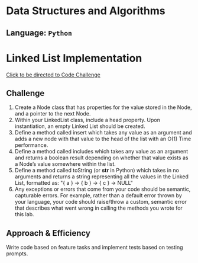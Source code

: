 # Data Structures and Algorithms

## Language: `Python`

# Linked List Implementation
[Click to be directed to Code Challenge](https://github.com/gracerosemary/data-structures-and-algorithms/tree/master/python/code_challenges/linked_list)      

## Challenge
1. Create a Node class that has properties for the value stored in the Node, and a pointer to the next Node.
2. Within your LinkedList class, include a head property. Upon instantiation, an empty Linked List should be created.
3. Define a method called insert which takes any value as an argument and adds a new node with that value to the head of the list with an O(1) Time performance.
4. Define a method called includes which takes any value as an argument and returns a boolean result depending on whether that value exists as a Node’s value somewhere within the list.
5. Define a method called toString (or __str__ in Python) which takes in no arguments and returns a string representing all the values in the Linked List, formatted as:
"{ a } -> { b } -> { c } -> NULL"
6. Any exceptions or errors that come from your code should be semantic, capturable errors. For example, rather than a default error thrown by your language, your code should raise/throw a custom, semantic error that describes what went wrong in calling the methods you wrote for this lab.

## Approach & Efficiency
Write code based on feature tasks and implement tests based on testing prompts.  